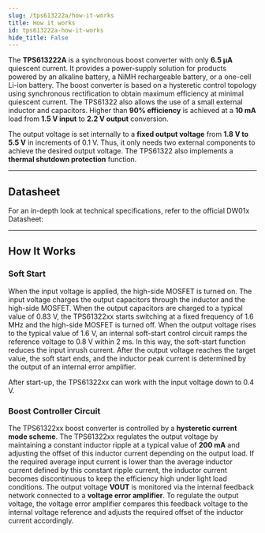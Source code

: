 ```yaml
---  
slug: /tps613222a/how-it-works  
title: How it works  
id: tps613222a-how-it-works  
hide_title: False  
--- 
```


The **TPS613222A** is a synchronous boost converter with only **6.5 µA** quiescent current. It provides a power-supply solution for products powered by an alkaline battery, a NiMH rechargeable battery, or a one-cell Li-ion battery. The boost converter is based on a hysteretic control topology using synchronous rectification to obtain maximum efficiency at minimal quiescent current. The TPS61322 also allows the use of a small external inductor and capacitors. Higher than **90% efficiency** is achieved at a **10 mA** load from **1.5 V input** to **2.2 V output** conversion.

The output voltage is set internally to a **fixed output voltage** from **1.8 V to 5.5 V** in increments of 0.1 V. Thus, it only needs two external components to achieve the desired output voltage. The TPS61322 also implements a **thermal shutdown protection** function.

<CenteredImage src="/img/tps613222a/tps613222a_highlighted.png" alt="tps on board" caption="TPS613222a on board" width="500px" />

---

## Datasheet
For an in-depth look at technical specifications, refer to the official DW01x Datasheet:

<QuickLink  
  title="TPS613222A Datasheet"  
  description="Detailed technical documentation for the TPS613222A boost converter"  
  url="https://soldered.com/productdata/2022/04/Soldered_tps61322_datasheet.pdf"  
/>

---

## How It Works

<CenteredImage src="/img/tps613222a/functional_block_diagram.png" alt="blockdiagram" caption="Functional Block Diagram" width="600px" />

### Soft Start
When the input voltage is applied, the high-side MOSFET is turned on. The input voltage charges the output capacitors through the inductor and the high-side MOSFET. When the output capacitors are charged to a typical value of 0.83 V, the TPS61322xx starts switching at a fixed frequency of 1.6 MHz and the high-side MOSFET is turned off. When the output voltage rises to the typical value of 1.6 V, an internal soft-start control circuit ramps the reference voltage to 0.8 V within 2 ms. In this way, the soft-start function reduces the input inrush current. After the output voltage reaches the target value, the soft start ends, and the inductor peak current is determined by the output of an internal error amplifier.

<InfoBox>After start-up, the TPS61322xx can work with the input voltage down to 0.4 V.</InfoBox>

### Boost Controller Circuit
The TPS61322xx boost converter is controlled by a **hysteretic current mode scheme**. The TPS61322xx regulates the output voltage by maintaining a constant inductor ripple at a typical value of **200 mA** and adjusting the offset of this inductor current depending on the output load. If the required average input current is lower than the average inductor current defined by this constant ripple current, the inductor current becomes discontinuous to keep the efficiency high under light load conditions. The output voltage **VOUT** is monitored via the internal feedback network connected to a **voltage error amplifier**. To regulate the output voltage, the voltage error amplifier compares this feedback voltage to the internal voltage reference and adjusts the required offset of the inductor current accordingly.

<CenteredImage src="/img/tps613222a/hysteretic_current_operation.png" alt="blockdiagram" caption="Functional Block Diagram" width="600px" />